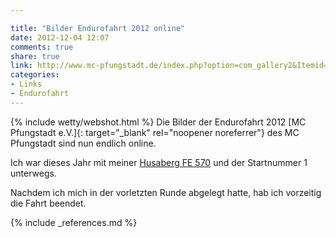 ```yaml
---

title: "Bilder Endurofahrt 2012 online"
date: 2012-12-04 12:07
comments: true
share: true
link: http://www.mc-pfungstadt.de/index.php?option=com_gallery2&Itemid=101&g2_itemId=35832
categories:
- Links
- Endurofahrt
---
```

{% include wetty/webshot.html %} Die Bilder der Endurofahrt 2012 [MC Pfungstadt e.V.]{: target="_blank" rel="noopener noreferrer"} des MC Pfungstadt sind nun endlich online.

Ich war dieses Jahr mit meiner [Husaberg FE 570](/garage/husaberg_fe_570_supermoto_bj_2009/) und der Startnummer 1 unterwegs.

Nachdem ich mich in der vorletzten Runde abgelegt hatte, hab ich vorzeitig die Fahrt beendet.


{% include _references.md %}
